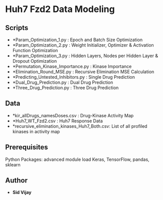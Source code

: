 # Huh7 Fzd2 Data Modeling

## Scripts

* *Param_Optimization_1.py : Epoch and Batch Size Optimization
* *Param_Optimization_2.py : Weight Initializer, Optimizer & Activation Function Optimization
* *Param_Optimization_3.py : Hidden Layers, Nodes per Hidden Layer & Dropout Optimization
* *Permutation_Kinase_Importance.py : Kinase Importance
* *Elimination_Round_MSE.py : Recursive Elimination MSE Calculation
* *Predicting_Untested_Inhibitors.py : Single Drug Prediction
* *Dual_Drug_Prediction.py : Dual Drug Prediction
* *Three_Drug_Prediction.py : Three Drug Prediction

## Data

* *kir_allDrugs_namesDoses.csv : Drug-Kinase Activity Map
* *Huh7_WT_Fzd2.csv : Huh7 Response Data
* *recursive_elimination_kinases_Huh7_Both.csv: List of all profiled kinases in activity map



## Prerequisites

Python Packages: advanced module load Keras, TensorFlow, pandas, sklearn

## Author

* **Sid Vijay** 
